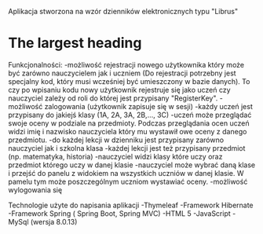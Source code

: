 Aplikacja stworzona na wzór dzienników elektronicznych typu "Librus"
# The largest heading	
Funkcjonalności:
-możliwość rejestracji nowego użytkownika który może być zarówno nauczycielem jak i uczniem (Do rejestracji potrzebny jest specjalny kod, który musi wcześniej być umieszczony w bazie danych). To czy po wpisaniu kodu nowy użytkownik rejestruje się jako uczeń czy nauczyciel zależy od roli do której jest przypisany "RegisterKey".
-możliwość zalogowania (użytkownik zapisuje się w sesji)
-każdy uczeń jest przypisany do jakiejś klasy (1A, 2A, 3A, 2B,..., 3C)
-uczeń może przeglądać swoje oceny w podziale na przedmioty. Podczas przeglądania ocen uczeń widzi imię i nazwisko nauczyciela który mu wystawił owe oceny z danego przedmiotu.
-do każdej lekcji w dzienniku jest przypisany zarówno nauczyciel jak i szkolna klasa
-każdej lekcji jest też przypisany przedmiot (np. matematyka, historia)
-nauczyciel widzi klasy które uczy oraz przedmiot którego uczy w danej klasie
-nauczyciel może wybrać daną klase i przejść do panelu z widokiem na wszystkich uczniów w danej klasie. W pamelu tym może poszczególnym uczniom wystawiać oceny.
-możliwość wylogowania się

Technologie użyte do napisania aplikacji
-Thymeleaf
-Framework Hibernate
-Framework Spring ( Spring Boot, Spring MVC)
-HTML 5
-JavaScript
-MySql (wersja 8.0.13)
